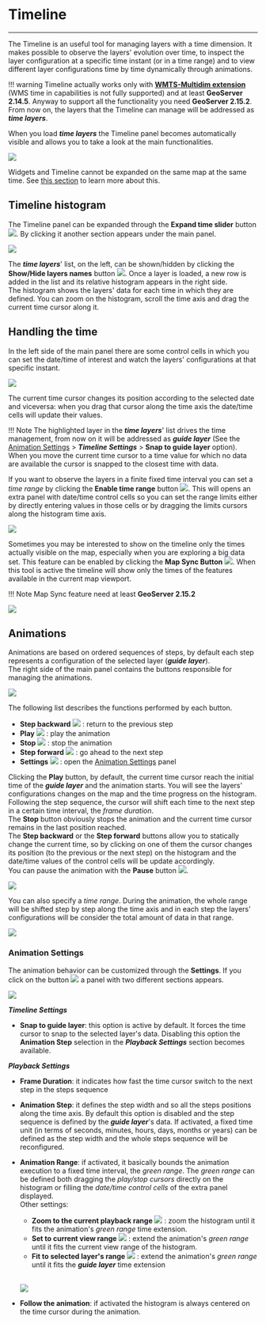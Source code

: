 # Timeline
************************

The Timeline is an useful tool for managing layers with a time dimension.
It makes possible to observe the layers' evolution over time, to inspect the layer configuration at a specific time instant (or in a time range) and to view different layer configurations time by time dynamically through animations.<br>

!!! warning
    Timeline actually works only with [**WMTS-Multidim extension**](https://docs.geoserver.org/stable/en/user/community/wmts-multidimensional/index.html) (WMS time in capabilities is not fully supported) and at least **GeoServer 2.14.5**. Anyway to support all the functionality you need **GeoServer 2.15.2**.
    From now on, the layers that the Timeline can manage will be addressed as ***time layers***.

When you load ***time layers*** the Timeline panel becomes automatically visible and allows you to take a look at the main functionalities.

<img src="../img/timeline-base.jpg" />

Widgets and Timeline cannot be expanded on the same map at the same time. See [this section](widgets.md#widgets-tray) to learn more about this.

Timeline histogram
------------------

The Timeline panel can be expanded through the **Expand time slider** button <img src="../img/timeline-expand-button.jpg" style="max-width:24px;"/>. By clicking it another section appears under the main panel.

<img src="../img/timeline-histogram.jpg" />

The ***time layers***' list, on the left, can be shown/hidden by clicking the **Show/Hide layers names** button <img src="../img/timeline-layers-list-button.jpg" style="max-width:24px;"/>.
Once a layer is loaded, a new row is added in the list and its relative histogram appears in the right side.
<br>
The histogram shows the layers' data for each time in which they are defined. You can zoom on the histogram, scroll the time axis and drag the current time cursor along it.


Handling the time
-----------------

In the left side of the main panel there are some control cells in which you can set the date/time of interest and watch the layers' configurations at that specific instant.

<img src="../img/timeline-current-time.jpg" />

The current time cursor changes its position according to the selected date and viceversa: when you drag that cursor along the time axis the date/time cells will update their values.

!!! Note
    The highlighted layer in the ***time layers***' list drives the time management, from now on it will be addressed as ***guide layer*** (See the [Animation Settings](#animation-settings) > ***Timeline Settings*** > **Snap to guide layer** option).
    When you move the current time cursor to a time value for which no data are available the cursor is snapped to the closest time with data.

If you want to observe the layers in a finite fixed time interval you can set a *time range* by clicking the **Enable time range** button <img src="../img/timeline-range-button.jpg" style="max-width:24px;"/>. This will opens an extra panel with date/time control cells so you can set the range limits either by directly entering values in those cells or by dragging the limits cursors along the histogram time axis.

<img src="../img/timeline-current-time-range.jpg" />

Sometimes you may be interested to show on the timeline only the times actually visible on the map, especially when you are exploring a big data set. This feature can be enabled by clicking the **Map Sync Button** <img src="../img/timeline-sync-button.jpg" style="max-width:24px;"/>. When this tool is active the timeline will show only the times of the features available in the current map viewport.

!!! Note
    Map Sync feature need at least **GeoServer 2.15.2**

<img src="../img/timeline-sync-example.jpg" />

Animations
----------

Animations are based on ordered sequences of steps, by default each step represents a configuration of the selected layer (***guide layer***).
<br>
The right side of the main panel contains the buttons responsible for managing the animations.

<img src="../img/timeline-animation-buttons.jpg" />

The following list describes the functions performed by each button.

* **Step backward** <img src="../img/timeline-step-backward-button.jpg" style="max-width:24px;"/> : return to the previous step
* **Play** <img src="../img/timeline-play-button.jpg" style="max-width:24px;"/> : play the animation
* **Stop** <img src="../img/timeline-stop-button.jpg" style="max-width:24px;"/> : stop the animation
* **Step forward** <img src="../img/timeline-step-forward-button.jpg" style="max-width:24px;"/> : go ahead to the next step
* **Settings** <img src="../img/timeline-playback-settings-button.jpg" style="max-width:24px;"/> : open the [Animation Settings](#animation-settings) panel

Clicking the **Play** button, by default, the current time cursor reach the initial time of the ***guide layer*** and the animation starts. You will see the layers' configurations changes on the map and the time progress on the histogram. Following the step sequence, the cursor will shift each time to the next step in a certain time interval, the *frame duration*.
<br>
The **Stop** button obviously stops the animation and the current time cursor remains in the last position reached.
<br>
The **Step backward** or the **Step forward** buttons allow you to statically change the current time, so by clicking on one of them the cursor changes its position (to the previous or the next step) on the histogram and the date/time values of the control cells will be update accordingly.
<br>
You can pause the animation with the **Pause** button <img src="../img/timeline-pause-button.jpg" style="max-width:24px;"/>.

<img src="../img/timeline-animation.gif" />

You can also specify a *time range*. During the animation, the whole range will be shifted step by step along the time axis and in each step the layers' configurations will be consider the total amount of data in that range.

<img src="../img/timeline-animation-range.gif" />


### Animation Settings

The animation behavior can be customized through the **Settings**. If you click on the button <img src="../img/timeline-playback-settings-button.jpg" style="max-width:24px;"/> a panel with two different sections appears.

<img src="../img/timeline-animation-settings.jpg" />

***Timeline Settings***

* **Snap to guide layer**: this option is active by default. It forces the time cursor to snap to the selected layer's data. Disabling this option the **Animation Step** selection in the ***Playback Settings*** section becomes available.

***Playback Settings***

* **Frame Duration**: it indicates how fast the time cursor switch to the next step in the steps sequence
* **Animation Step**: it defines the step width and so all the steps positions along the time axis. By default this option is disabled and the step sequence is defined by the ***guide layer***'s data. If activated, a fixed time unit (in terms of seconds, minutes, hours, days, months or years) can be defined as the step width and the whole steps sequence will be reconfigured.
* **Animation Range**: if activated, it basically bounds the animation execution to a fixed time interval, the *green range*. The *green range* can be defined both dragging the *play/stop cursors* directly on the histogram or filling the *date/time control cells* of the extra panel displayed.
    <br>Other settings:
    * **Zoom to the current playback range** <img src="../img/timeline-zoom-playback-range.jpg" style="max-width:24px;"/> : zoom the histogram until it fits the animation's *green range* time extension.
    * **Set to current view range** <img src="../img/timeline-zoom-current-view-range.jpg" style="max-width:24px;"/> : extend the animation's *green range* until it fits the current view range of the histogram.
    * **Fit to selected layer's range** <img src="../img/timeline-fit-layer-range.jpg" style="max-width:24px;"/> : extend the animation's *green range* until it fits the ***guide layer*** time extension

    <br><img src="../img/timeline-animation-green-range.gif" />

* **Follow the animation**: if activated the histogram is always centered on the time cursor during the animation.
